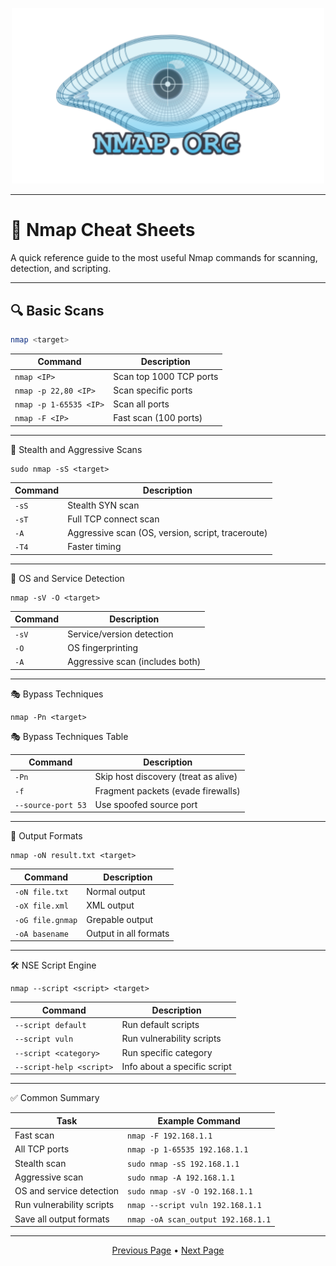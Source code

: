 <p align="center">
	<img src="https://raw.githubusercontent.com/xHak1m/Nmap/main/docs/images/nmap.png" width=500alt="nmap.png"/>
</p>

---

# 📌 Nmap Cheat Sheets

A quick reference guide to the most useful Nmap commands for scanning, detection, and scripting.

---

## 🔍 Basic Scans

```bash
nmap <target>
```

| Command                     | Description                          |
|-----------------------------|--------------------------------------|
| `nmap <IP>`                 | Scan top 1000 TCP ports              |
| `nmap -p 22,80 <IP>`        | Scan specific ports                  |
| `nmap -p 1-65535 <IP>`      | Scan all ports                       |
| `nmap -F <IP>`              | Fast scan (100 ports)                |

---

🎯 Stealth and Aggressive Scans

```
sudo nmap -sS <target>
```

| Command                     | Description                          |
|-----------------------------|--------------------------------------|
| `-sS`                       | Stealth SYN scan                     |
| `-sT`                       | Full TCP connect scan                |
| `-A`                        | Aggressive scan (OS, version, script, traceroute) |
| `-T4`                       | Faster timing                        |

---

🧠 OS and Service Detection

```
nmap -sV -O <target>
```

| Command                 | Description                          |
|-------------------------|--------------------------------------|
| `-sV`                   | Service/version detection            |
| `-O`                    | OS fingerprinting                    |
| `-A`                    | Aggressive scan (includes both)      |

---

🎭 Bypass Techniques

```
nmap -Pn <target>
```

🎭 Bypass Techniques Table

| Command                 | Description                          |
|-------------------------|--------------------------------------|
| `-Pn`                   | Skip host discovery (treat as alive) |
| `-f`                    | Fragment packets (evade firewalls)   |
| `--source-port 53`      | Use spoofed source port              |

---

📂 Output Formats

```
nmap -oN result.txt <target>
```

| Command             | Description                        |
|---------------------|------------------------------------|
| `-oN file.txt`      | Normal output                      |
| `-oX file.xml`      | XML output                         |
| `-oG file.gnmap`    | Grepable output                    |
| `-oA basename`      | Output in all formats              |

---

🛠 NSE Script Engine

```
nmap --script <script> <target>
```

| Command                                | Description                          |
|----------------------------------------|--------------------------------------|
| `--script default`                     | Run default scripts                  |
| `--script vuln`                        | Run vulnerability scripts            |
| `--script <category>`                  | Run specific category                |
| `--script-help <script>`               | Info about a specific script         |

---

✅ Common Summary

| Task                            | Example Command                          |
|----------------------------------|------------------------------------------|
| Fast scan                       | `nmap -F 192.168.1.1`                    |
| All TCP ports                   | `nmap -p 1-65535 192.168.1.1`            |
| Stealth scan                    | `sudo nmap -sS 192.168.1.1`              |
| Aggressive scan                 | `sudo nmap -A 192.168.1.1`               |
| OS and service detection        | `sudo nmap -sV -O 192.168.1.1`           |
| Run vulnerability scripts       | `nmap --script vuln 192.168.1.1`         |
| Save all output formats         | `nmap -oA scan_output 192.168.1.1`       |

---

<p align="center">
	<a href="https://github.com/xHak1m/Nmap/blob/main/docs/resources/4%20-%20Real%20World%20Examples/3%20-%20Detect%20OS%20%26%20Services.md">Previous Page</a> • 
	<a href="https://github.com/xHak1m/Nmap/blob/main/docs/resources/6%20-%20Legal%20Ethics/1%20-%20Responsible%20Usage.md">Next Page</a>
</p>
